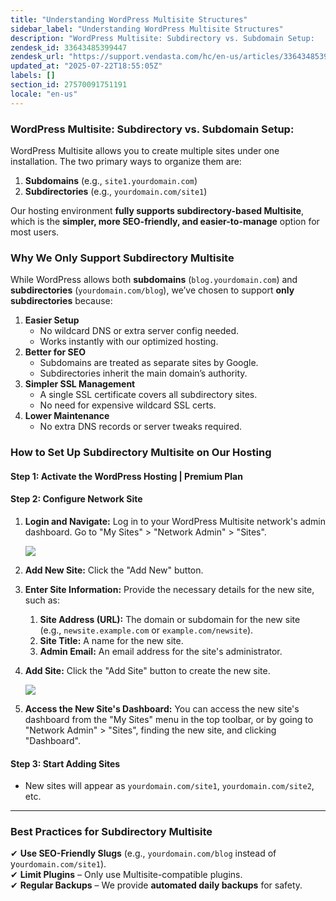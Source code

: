 ```yaml
---
title: "Understanding WordPress Multisite Structures"
sidebar_label: "Understanding WordPress Multisite Structures"
description: "WordPress Multisite: Subdirectory vs. Subdomain Setup:   WordPress Multisite allows you to create multiple sites under one installation. The two primary ways"
zendesk_id: 33643485399447
zendesk_url: "https://support.vendasta.com/hc/en-us/articles/33643485399447-Understanding-WordPress-Multisite-Structures"
updated_at: "2025-07-22T18:55:05Z"
labels: []
section_id: 27570091751191
locale: "en-us"
---
```


### **WordPress Multisite: Subdirectory vs. Subdomain Setup:**

WordPress Multisite allows you to create multiple sites under one installation. The two primary ways to organize them are:

1.  **Subdomains** (e.g., `site1.yourdomain.com`)
2.  **Subdirectories** (e.g., `yourdomain.com/site1`)

Our hosting environment **fully supports subdirectory-based Multisite**, which is the **simpler, more SEO-friendly, and easier-to-manage** option for most users.

### **Why We Only Support Subdirectory Multisite**

While WordPress allows both **subdomains** (`blog.yourdomain.com`) and **subdirectories** (`yourdomain.com/blog`), we’ve chosen to support **only subdirectories** because:

1.  **Easier Setup**
    *   No wildcard DNS or extra server config needed.
    *   Works instantly with our optimized hosting.
2.  **Better for SEO**
    *   Subdomains are treated as separate sites by Google.
    *   Subdirectories inherit the main domain’s authority.
3.  **Simpler SSL Management**
    *   A single SSL certificate covers all subdirectory sites.
    *   No need for expensive wildcard SSL certs.
4.  **Lower Maintenance**
    *   No extra DNS records or server tweaks required.

### **How to Set Up Subdirectory Multisite on Our Hosting**

#### **Step 1: Activate the WordPress Hosting | Premium Plan**

#### **Step 2: Configure Network Site**

1.  **Login and Navigate:** Log in to your WordPress Multisite network's admin dashboard. Go to "My Sites" > "Network Admin" > "Sites". 
    
    ![](https://support.vendasta.com/hc/article_attachments/33643485395607)
    
2.  **Add New Site:** Click the "Add New" button.
3.  **Enter Site Information:** Provide the necessary details for the new site, such as:
    1.  **Site Address (URL):** The domain or subdomain for the new site (e.g., `newsite.example.com` or `example.com/newsite`).
    2.  **Site Title:** A name for the new site.
    3.  **Admin Email:** An email address for the site's administrator.
4.  **Add Site:** Click the "Add Site" button to create the new site. 
    
    ![](https://support.vendasta.com/hc/article_attachments/33643497519255)
    
5.  **Access the New Site's Dashboard:** You can access the new site's dashboard from the "My Sites" menu in the top toolbar, or by going to "Network Admin" > "Sites", finding the new site, and clicking "Dashboard". 

#### **Step 3: Start Adding Sites**

*   New sites will appear as `yourdomain.com/site1`, `yourdomain.com/site2`, etc.

* * *

### **Best Practices for Subdirectory Multisite**

✔ **Use SEO-Friendly Slugs** (e.g., `yourdomain.com/blog` instead of y`ourdomain.com/site1`).  
✔ **Limit Plugins** – Only use Multisite-compatible plugins.  
✔ **Regular Backups** – We provide **automated daily backups** for safety.
